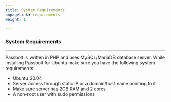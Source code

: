 ```yaml
---
title: System Requirements
onpagelink: requirements
weight: 1

---
```


### **System Requirements**
-------------------

Passbolt is written in PHP and uses MySQL/MariaDB database server. While installing Passbolt for Ubuntu make sure you have the following system requirements:

- Ubuntu 20.04
- Server access through static IP or a domain/host name pointing to it.
- Make sure server has 2GB RAM and 2 cores
- A non-root user with sudo permissions
 
